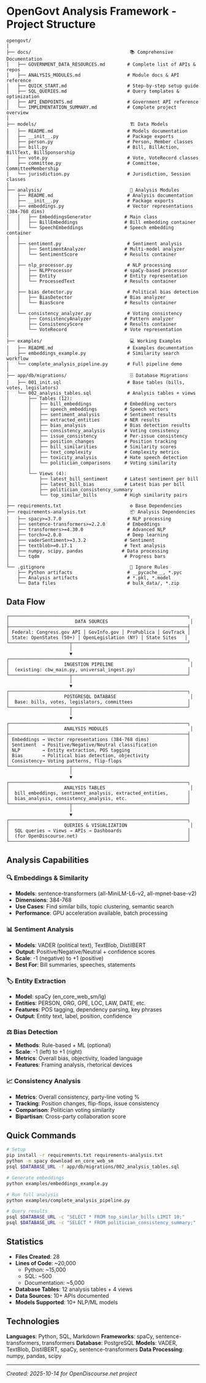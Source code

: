 # OpenGovt Analysis Framework - Project Structure

```
opengovt/
│
├── docs/                                    📚 Comprehensive Documentation
│   ├── GOVERNMENT_DATA_RESOURCES.md        # Complete list of APIs & repos
│   ├── ANALYSIS_MODULES.md                 # Module docs & API reference
│   ├── QUICK_START.md                      # Step-by-step setup guide
│   ├── SQL_QUERIES.md                      # Query templates & optimization
│   ├── API_ENDPOINTS.md                    # Government API reference
│   └── IMPLEMENTATION_SUMMARY.md           # Complete project overview
│
├── models/                                  🏗️ Data Models
│   ├── README.md                           # Models documentation
│   ├── __init__.py                         # Package exports
│   ├── person.py                           # Person, Member classes
│   ├── bill.py                             # Bill, BillAction, BillText, BillSponsorship
│   ├── vote.py                             # Vote, VoteRecord classes
│   ├── committee.py                        # Committee, CommitteeMembership
│   └── jurisdiction.py                     # Jurisdiction, Session classes
│
├── analysis/                                🧠 Analysis Modules
│   ├── README.md                           # Analysis documentation
│   ├── __init__.py                         # Package exports
│   ├── embeddings.py                       # Vector representations (384-768 dims)
│   │   ├── EmbeddingsGenerator            # Main class
│   │   ├── BillEmbeddings                 # Bill embedding container
│   │   └── SpeechEmbeddings               # Speech embedding container
│   │
│   ├── sentiment.py                        # Sentiment analysis
│   │   ├── SentimentAnalyzer              # Multi-model analyzer
│   │   └── SentimentScore                 # Results container
│   │
│   ├── nlp_processor.py                    # NLP processing
│   │   ├── NLPProcessor                   # spaCy-based processor
│   │   ├── Entity                         # Entity representation
│   │   └── ProcessedText                  # Results container
│   │
│   ├── bias_detector.py                    # Political bias detection
│   │   ├── BiasDetector                   # Bias analyzer
│   │   └── BiasScore                      # Results container
│   │
│   └── consistency_analyzer.py             # Voting consistency
│       ├── ConsistencyAnalyzer            # Pattern analyzer
│       ├── ConsistencyScore               # Results container
│       └── VoteRecord                     # Vote representation
│
├── examples/                                💻 Working Examples
│   ├── README.md                           # Examples documentation
│   ├── embeddings_example.py               # Similarity search workflow
│   └── complete_analysis_pipeline.py       # Full pipeline demo
│
├── app/db/migrations/                       🗄️ Database Migrations
│   ├── 001_init.sql                        # Base tables (bills, votes, legislators)
│   └── 002_analysis_tables.sql             # Analysis tables + views
│       ├── Tables (12):
│       │   ├── bill_embeddings            # Embedding vectors
│       │   ├── speech_embeddings          # Speech vectors
│       │   ├── sentiment_analysis         # Sentiment results
│       │   ├── extracted_entities         # NER results
│       │   ├── bias_analysis              # Bias detection results
│       │   ├── consistency_analysis       # Voting consistency
│       │   ├── issue_consistency          # Per-issue consistency
│       │   ├── position_changes           # Position tracking
│       │   ├── bill_similarities          # Similarity scores
│       │   ├── text_complexity            # Complexity metrics
│       │   ├── toxicity_analysis          # Hate speech detection
│       │   └── politician_comparisons     # Voting similarity
│       │
│       └── Views (4):
│           ├── latest_bill_sentiment      # Latest sentiment per bill
│           ├── latest_bill_bias           # Latest bias per bill
│           ├── politician_consistency_summary
│           └── top_similar_bills          # High similarity pairs
│
├── requirements.txt                         ⚙️ Base Dependencies
├── requirements-analysis.txt                📦 Analysis Dependencies
│   ├── spacy>=3.7.0                        # NLP processing
│   ├── sentence-transformers>=2.2.0        # Embeddings
│   ├── transformers>=4.30.0                # Advanced NLP
│   ├── torch>=2.0.0                        # Deep learning
│   ├── vaderSentiment>=3.3.2              # Sentiment
│   ├── textblob>=0.17.1                   # Text analysis
│   ├── numpy, scipy, pandas              # Data processing
│   └── tqdm                               # Progress bars
│
└── .gitignore                               🚫 Ignore Rules
    ├── Python artifacts                    # __pycache__, *.pyc
    ├── Analysis artifacts                  # *.pkl, *.model
    └── Data files                          # bulk_data/, *.zip
```

## Data Flow

```
┌─────────────────────────────────────────────────────────────────┐
│                        DATA SOURCES                              │
├─────────────────────────────────────────────────────────────────┤
│ Federal: Congress.gov API │ GovInfo.gov │ ProPublica │ GovTrack │
│ State: OpenStates (50+) │ OpenLegislation (NY) │ State Sites   │
└──────────────────────┬──────────────────────────────────────────┘
                       │
                       ▼
┌─────────────────────────────────────────────────────────────────┐
│                    INGESTION PIPELINE                            │
│  (existing: cbw_main.py, universal_ingest.py)                   │
└──────────────────────┬──────────────────────────────────────────┘
                       │
                       ▼
┌─────────────────────────────────────────────────────────────────┐
│                    POSTGRESQL DATABASE                           │
│  Base: bills, votes, legislators, committees                    │
└──────────────────────┬──────────────────────────────────────────┘
                       │
                       ▼
┌─────────────────────────────────────────────────────────────────┐
│                    ANALYSIS MODULES                              │
├─────────────────────────────────────────────────────────────────┤
│ Embeddings → Vector representations (384-768 dims)              │
│ Sentiment  → Positive/Negative/Neutral classification           │
│ NLP        → Entity extraction, POS tagging                     │
│ Bias       → Political bias detection, objectivity              │
│ Consistency→ Voting patterns, flip-flops                        │
└──────────────────────┬──────────────────────────────────────────┘
                       │
                       ▼
┌─────────────────────────────────────────────────────────────────┐
│                    ANALYSIS TABLES                               │
│  bill_embeddings, sentiment_analysis, extracted_entities,       │
│  bias_analysis, consistency_analysis, etc.                      │
└──────────────────────┬──────────────────────────────────────────┘
                       │
                       ▼
┌─────────────────────────────────────────────────────────────────┐
│                    QUERIES & VISUALIZATION                       │
│  SQL queries → Views → APIs → Dashboards                        │
│  (for OpenDiscourse.net)                                        │
└─────────────────────────────────────────────────────────────────┘
```

## Analysis Capabilities

### 🔍 Embeddings & Similarity
- **Models**: sentence-transformers (all-MiniLM-L6-v2, all-mpnet-base-v2)
- **Dimensions**: 384-768
- **Use Cases**: Find similar bills, topic clustering, semantic search
- **Performance**: GPU acceleration available, batch processing

### 📊 Sentiment Analysis
- **Models**: VADER (political text), TextBlob, DistilBERT
- **Output**: Positive/Negative/Neutral + confidence scores
- **Scale**: -1 (negative) to +1 (positive)
- **Best For**: Bill summaries, speeches, statements

### 🏷️ Entity Extraction
- **Model**: spaCy (en_core_web_sm/lg)
- **Entities**: PERSON, ORG, GPE, LOC, LAW, DATE, etc.
- **Features**: POS tagging, dependency parsing, key phrases
- **Output**: Entity text, label, position, confidence

### ⚖️ Bias Detection
- **Methods**: Rule-based + ML (optional)
- **Scale**: -1 (left) to +1 (right)
- **Metrics**: Overall bias, objectivity, loaded language
- **Features**: Framing analysis, rhetorical devices

### 📈 Consistency Analysis
- **Metrics**: Overall consistency, party-line voting %
- **Tracking**: Position changes, flip-flops, issue consistency
- **Comparison**: Politician voting similarity
- **Bipartisan**: Cross-party collaboration score

## Quick Commands

```bash
# Setup
pip install -r requirements.txt requirements-analysis.txt
python -m spacy download en_core_web_sm
psql $DATABASE_URL -f app/db/migrations/002_analysis_tables.sql

# Generate embeddings
python examples/embeddings_example.py

# Run full analysis
python examples/complete_analysis_pipeline.py

# Query results
psql $DATABASE_URL -c "SELECT * FROM top_similar_bills LIMIT 10;"
psql $DATABASE_URL -c "SELECT * FROM politician_consistency_summary;"
```

## Statistics

- **Files Created**: 28
- **Lines of Code**: ~20,000
  - Python: ~15,000
  - SQL: ~500
  - Documentation: ~5,000
- **Database Tables**: 12 analysis tables + 4 views
- **Data Sources**: 10+ APIs documented
- **Models Supported**: 10+ NLP/ML models

## Technologies

**Languages**: Python, SQL, Markdown
**Frameworks**: spaCy, sentence-transformers, transformers
**Database**: PostgreSQL
**Models**: VADER, TextBlob, DistilBERT, spaCy, sentence-transformers
**Data Processing**: numpy, pandas, scipy

---

*Created: 2025-10-14 for OpenDiscourse.net project*
